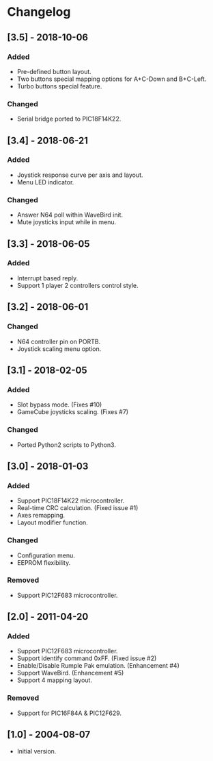 # Changelog

## [3.5] - 2018-10-06
### Added
 - Pre-defined button layout.
 - Two buttons special mapping options for A+C-Down and B+C-Left.
 - Turbo buttons special feature.

### Changed
 - Serial bridge ported to PIC18F14K22.

## [3.4] - 2018-06-21
### Added
 - Joystick response curve per axis and layout.
 - Menu LED indicator.

### Changed
 - Answer N64 poll within WaveBird init.
 - Mute joysticks input while in menu.

## [3.3] - 2018-06-05
### Added
 - Interrupt based reply.
 - Support 1 player 2 controllers control style.

## [3.2] - 2018-06-01
### Changed
 - N64 controller pin on PORTB.
 - Joystick scaling menu option.

## [3.1] - 2018-02-05
### Added
 - Slot bypass mode. (Fixes #10)
 - GameCube joysticks scaling. (Fixes #7)

### Changed
 - Ported Python2 scripts to Python3.

## [3.0] - 2018-01-03
### Added
 - Support PIC18F14K22 microcontroller.
 - Real-time CRC calculation. (Fixed issue #1)
 - Axes remapping.
 - Layout modifier function.

### Changed
 - Configuration menu.
 - EEPROM flexibility.

### Removed
 - Support PIC12F683 microcontroller.

## [2.0] - 2011-04-20
### Added
 - Support PIC12F683 microcontroller.
 - Support identify command 0xFF. (Fixed issue #2)
 - Enable/Disable Rumple Pak emulation. (Enhancement #4)
 - Support WaveBird. (Enhancement #5)
 - Support 4 mapping layout.

### Removed
 - Support for PIC16F84A & PIC12F629.

## [1.0] - 2004-08-07
 - Initial version.

